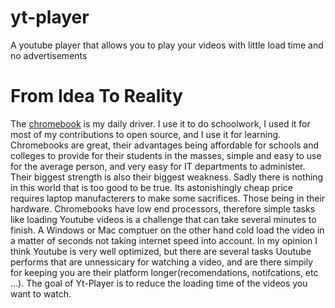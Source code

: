 # yt-player
A youtube player that allows you to play your videos with little load time and no advertisements 

# From Idea To Reality
The [chromebook](https://www.google.com/chromebook/) is my daily driver. I use it to do schoolwork, I used it for most of my contributions to open source, and I use it for learning. Chromebooks are great, their advantages being affordable for schools and colleges to provide for their students in the masses, simple and easy to use for the average person, and very easy for IT departments to administer. Their biggest strength is also their biggest weakness. Sadly there is nothing in this world that is too good to be true. Its astonishingly cheap price requires laptop manufacterers to make some sacrifices. Those being in their hardware. Chromebooks have low end processors, therefore simple tasks like loading Youtube videos is a challenge that can take several minutes to finish. A Windows or Mac comptuer on the other hand cold load the video in a matter of seconds not taking internet speed into account. In my opinion I think Youtube is very well optimized, but there are several tasks Uoutube performs that are unnessicary for watching a video, and are there simpily for keeping you are their platform longer(recomendations, notifcations, etc ...). The goal of Yt-Player is to reduce the loading time of the videos you want to watch.            
